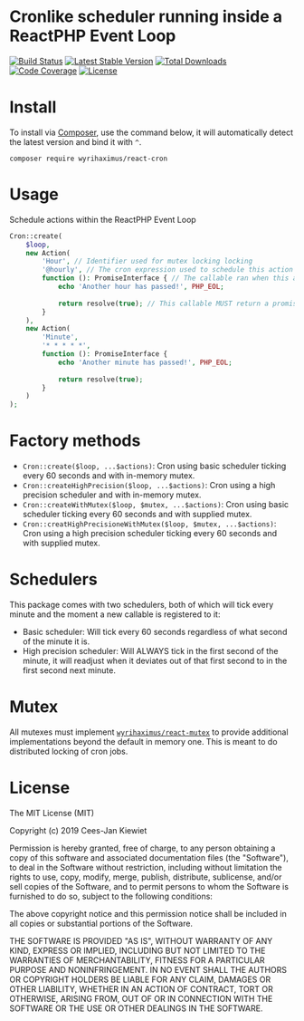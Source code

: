 # Cronlike scheduler running inside a ReactPHP Event Loop

[![Build Status](https://travis-ci.com/WyriHaximus/reactphp-cron.svg?branch=master)](https://travis-ci.com/WyriHaximus/reactphp-cron)
[![Latest Stable Version](https://poser.pugx.org/WyriHaximus/react-cron/v/stable.png)](https://packagist.org/packages/WyriHaximus/react-cron)
[![Total Downloads](https://poser.pugx.org/WyriHaximus/react-cron/downloads.png)](https://packagist.org/packages/WyriHaximus/react-cron)
[![Code Coverage](https://scrutinizer-ci.com/g/WyriHaximus/reactphp-cron/badges/coverage.png?b=master)](https://scrutinizer-ci.com/g/WyriHaximus/reactphp-cron/?branch=master)
[![License](https://poser.pugx.org/WyriHaximus/react-cron/license.png)](https://packagist.org/packages/WyriHaximus/react-cron)

# Install

To install via [Composer](http://getcomposer.org/), use the command below, it will automatically detect the latest version and bind it with `^`.

```
composer require wyrihaximus/react-cron
```

# Usage

Schedule actions within the ReactPHP Event Loop

```php
Cron::create(
    $loop,
    new Action(
        'Hour', // Identifier used for mutex locking locking
        '@hourly', // The cron expression used to schedule this action
        function (): PromiseInterface { // The callable ran when this action is due according to it's schedule
            echo 'Another hour has passed!', PHP_EOL;
            
            return resolve(true); // This callable MUST return a promise, which is used for releasing the mutex lock
        }
    ),
    new Action(
        'Minute',
        '* * * * *',
        function (): PromiseInterface {
            echo 'Another minute has passed!', PHP_EOL;
            
            return resolve(true);
        }
    )
);
```

# Factory methods

* `Cron::create($loop, ...$actions)`: Cron using basic scheduler ticking every 60 seconds and with in-memory mutex.
* `Cron::createHighPrecision($loop, ...$actions)`: Cron using a high precision scheduler and with in-memory mutex.
* `Cron::createWithMutex($loop, $mutex, ...$actions)`: Cron using basic scheduler ticking every 60 seconds and with supplied mutex.
* `Cron::creatHighPrecisioneWithMutex($loop, $mutex, ...$actions)`: Cron using a high precision scheduler ticking every 60 seconds and with supplied mutex.

# Schedulers 

This package comes with two schedulers, both of which will tick every minute and the moment a new callable is registered to it:

* Basic scheduler: Will tick every 60 seconds regardless of what second of the minute it is.
* High precision scheduler: Will ALWAYS tick in the first second of the minute, it will readjust when it deviates out of 
that first second to in the first second next minute.

# Mutex

All mutexes must implement [`wyrihaximus/react-mutex`](https://packagist.org/packages/wyrihaximus/react-mutex) to provide 
additional implementations beyond the default in memory one. This is meant to do distributed locking of cron jobs.

# License

The MIT License (MIT)

Copyright (c) 2019 Cees-Jan Kiewiet

Permission is hereby granted, free of charge, to any person obtaining a copy
of this software and associated documentation files (the "Software"), to deal
in the Software without restriction, including without limitation the rights
to use, copy, modify, merge, publish, distribute, sublicense, and/or sell
copies of the Software, and to permit persons to whom the Software is
furnished to do so, subject to the following conditions:

The above copyright notice and this permission notice shall be included in all
copies or substantial portions of the Software.

THE SOFTWARE IS PROVIDED "AS IS", WITHOUT WARRANTY OF ANY KIND, EXPRESS OR
IMPLIED, INCLUDING BUT NOT LIMITED TO THE WARRANTIES OF MERCHANTABILITY,
FITNESS FOR A PARTICULAR PURPOSE AND NONINFRINGEMENT. IN NO EVENT SHALL THE
AUTHORS OR COPYRIGHT HOLDERS BE LIABLE FOR ANY CLAIM, DAMAGES OR OTHER
LIABILITY, WHETHER IN AN ACTION OF CONTRACT, TORT OR OTHERWISE, ARISING FROM,
OUT OF OR IN CONNECTION WITH THE SOFTWARE OR THE USE OR OTHER DEALINGS IN THE
SOFTWARE.
